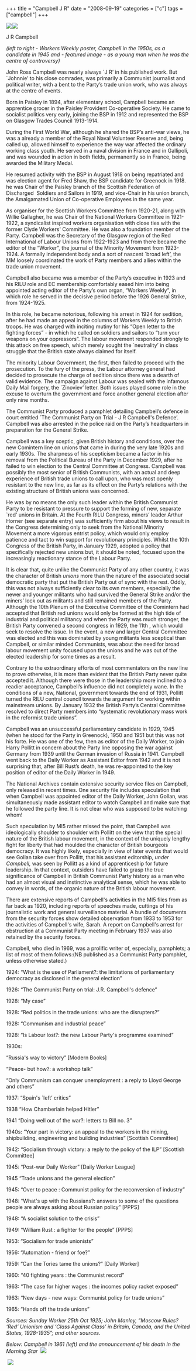 +++
title = "Campbell J R"
date = "2008-09-19"
categories = ["c"]
tags = ["campbell"]
+++

![](https://grahamstevenson.me.uk/wp-content/uploads/2008/09/campbell-j-r-workers-weekly.bmp)![](https://grahamstevenson.me.uk/wp-content/uploads/2008/09/campbell-j-r.jpg)

J R Campbell

_(left to right - Workers Weekly poster, Campbell in the 1950s, as a candidate in 1945 and - featured image - as a young man when he was the centre of controversy)_ 

John Ross Campbell was nearly always \`J R’ in his published work. But \`Johnnie’ to his close comrades, was primarily a Communist journalist and political writer, with a bent to the Party’s trade union work, who was always at the centre of events.

Born in Paisley in 1894, after elementary school, Campbell became an apprentice grocer in the Paisley Provident Co-operative Society. He came to socialist politics very early, joining the BSP in 1912 and represented the BSP on Glasgow Trades Council 1913-1914.

During the First World War, although he shared the BSP’s anti-war views, he was a already a member of the Royal Naval Volunteer Reserve and, being called up, allowed himself to experience the way war affected the ordinary working class youth. He served in a naval division in France and in Gallipoli, and was wounded in action in both fields, permanently so in France, being awarded the Military Medal.

He resumed activity with the BSP in August 1918 on being repatriated and was election agent for Fred Shaw, the BSP candidate for Greenock in 1918. he was Chair of the Paisley branch of the Scottish Federation of Discharged  Soldiers and Sailors in 1919, and vice-Chair in his union branch, the Amalgamated Union of Co-operative Employees in the same year. 

As organiser for the Scottish Workers Committee from 1920-21, along with Willie Gallagher, he was Chair of the National Workers Committee in 1921-1922, a syndicalist inspired workers organisation with close ties with the former Clyde Workers' Committee. He was also a foundation member of the Party. Campbell was the Secretary of the Glasgow region of the Red International of Labour Unions from 1922-1923 and from there became the editor of the “Worker”, the journal of the Minority Movement from 1923-1924. A formally independent body and a sort of nascent \`broad left’, the MM loosely coordinated the work of Party members and allies within the trade union movement. 

Campbell also became was a member of the Party’s executive in 1923 and his RILU role and EC membership comfortably eased him into being appointed acting editor of the Party’s own organ, “Workers Weekly”, in which role he served in the decisive period before the 1926 General Strike, from 1924-1925.

In this role, he became notorious, following his arrest in 1924 for sedition, after he had made an appeal in the columns of Workers Weekly to British troops. He was charged with inciting mutiny for his “Open letter to the fighting forces” - in which he called on soldiers and sailors to “turn your weapons on your oppressors”. The labour movement responded strongly to this attack on free speech, which merely sought the \`neutrality’ in class struggle that the British state always claimed for itself.

The minority Labour Government, the first, then failed to proceed with the prosecution. To the fury of the press, the Labour attorney general had decided to prosecute the charge of sedition since there was a dearth of valid evidence. The campaign against Labour was sealed with the infamous Daily Mail forgery, the \`Zinoviev’ letter. Both issues played some role in the excuse to overturn the government and force another general election after only nine months.

The Communist Party produced a pamphlet detailing Campbell’s defence in court entitled \`The Communist Party on Trial - J R Campbell's Defence’. Campbell was also arrested in the police raid on the Party’s headquarters in preparation for the General Strike.

Campbell was a key sceptic, given British history and conditions, over the new Comintern line on unions that came in during the very late 1920s and early 1930s. The sharpness of his scepticism became a factor in his removal from the Political Bureau of the Party in December 1929, after he failed to win election to the Central Committee at Congress. Campbell was possibly the most senior of British Communists, with an actual and deep experience of British trade unions to call upon, who was most openly resistant to the new line, as far as its effect on the Party’s relations with the existing structure of British unions was concerned.

He was by no means the only such leader within the British Communist Party to be resistant to pressure to support the forming of new, separate \`red’ unions in Britain. At the Fourth RILU Congress, miners’ leader Arthur Horner (see separate entry) was sufficiently firm about his views to result in the Congress determining only to seek from the National Minority Movement a more vigorous entrist policy, which would only employ patience and tact to win support for revolutionary principles. Whilst the 10th Congress of the British Party, in January 1929, adopted a policy that specifically rejected new unions but, it should be noted, focused upon the increasingly reactionary stance of the Labour Party.

It is clear that, quite unlike the Communist Party of any other country, it was the character of British _unions_ more than the nature of the associated social democratic party that put the British Party out of sync with the rest. Oddly, this was not always sufficiently clear to its own members, especially the newer and younger militants who had survived the General Strike and/or the miners’ lock out as militants and still remained members of the Party. Although the 10th Plenum of the Executive Committee of the Comintern had accepted that British red unions would only be formed at the high tide of industrial and political militancy and when the Party was much stronger, the British Party convened a second congress in 1929, the 11th , which would seek to resolve the issue. In the event, a new and larger Central Committee was elected and this was dominated by young militants less sceptical than Campbell, or similar minded Communists, was about the need for broad labour movement unity focused upon the unions and he was out of the elected leadership for some times as a result.

Contrary to the extraordinary efforts of most commentators on the new line to prove otherwise, it is more than evident that the British Party never quite accepted it. Although there were those in the leadership more inclined to a readier acceptance, Campbell’s influence did not completely wane. In the conditions of a new, National, government towards the end of 1931, Pollitt turned the RILU central council towards the argument for working within mainstream unions. By January 1932 the British Party’s Central Committee resolved to direct Party members into “systematic revolutionary mass work in the reformist trade unions”.

Campbell was an unsuccessful parliamentary candidate in 1929, 1945 (when he stood for the Party in Greenock), 1950 and 1951 but this was not his forte. He was one of the few, then as editor of the Daily Worker, to join Harry Pollitt in concern about the Party line opposing the war against Germany from 1939 until the German invasion of Russia in 1941. Campbell went back to the Daily Worker as Assistant Editor from 1942 and it is not surprising that, after Bill Rust’s death, he was re-appointed to the key position of editor of the Daily Worker in 1949.

The National Archives contain extensive security service files on Campbell, only released in recent times. One security file includes speculation that when Campbell was appointed editor of the Daily Worker, John Gollan, was simultaneously made assistant editor to watch Campbell and make sure that he followed the party line. It is not clear who was supposed to be watching whom!

Such speculation by MI5 rather missed the point, that Campbell was ideologically shoulder to shoulder with Pollitt on the view that the special nature of the British labour movement, in the context of the uniquely lengthy fight for liberty that had moulded the character of British bourgeois democracy. It was highly likely, especially in view of later events that would see Gollan take over from Pollitt, that his assistant editorship, _under Campbell,_ was seen by Pollitt as a kind of apprenticeship for future leadership. In that context, outsiders have failed to grasp the true significance of Campbell in British Communist Party history as a man who had an almost visual and instinctive analytical sense, which he was able to convey in words, of the organic nature of the British labour movement.

There are extensive reports of Campbell's activities in the MI5 files from as far back as 1920, including reports of speeches made, cuttings of his journalistic work and general surveillance material. A bundle of documents from the security forces show detailed observation from 1933 to 1953 for the activities of Campbell's wife, Sarah. A report on Campbell's arrest for obstruction at a Communist Party meeting in February 1937 was also retained by the security forces.

Campbell, who died in 1969, was a prolific writer of, especially, pamphlets; a list of most of them follows:(NB published as a Communist Party pamphlet, unless otherwise stated.)

1924: “What is the use of Parliament?: the limitations of parliamentary democracy as disclosed in the general election”

1926: “The Communist Party on trial: J.R. Campbell's defence”

1928: “My case”

1928: “Red politics in the trade unions: who are the disrupters?”

1928: “Communism and industrial peace”

1928: “Is Labour lost?: the new Labour Party's programme examined”

1930s:

“Russia's way to victory” \[Modern Books\]

“Peace- but how?: a workshop talk”

“Only Communism can conquer unemployment : a reply to Lloyd George and others”

1937: “Spain's \`left’ critics”

1938 “How Chamberlain helped Hitler”

1941 “Doing well out of the war?: letters to Bill no. 3”

1940s: “Your part in victory: an appeal to the workers in the mining, shipbuilding, engineering and building industries” \[Scottish Committee\]

1942: “Socialism through victory: a reply to the policy of the ILP” \[Scottish Committee\]

1945: “Post-war Daily Worker” \[Daily Worker League\]

1945 “Trade unions and the general election”

1945: “Over to peace : Communist policy for the reconversion of industry”

1948: “What's up with the Russians?: answers to some of the questions people are always asking about Russian policy” \[PPPS\]

1948: “A socialist solution to the crisis”

1949: “William Rust : a fighter for the people” \[PPPS\]

1953: “Socialism for trade unionists”

1956: “Automation - friend or foe?”

1959: “Can the Tories tame the unions?” \[Daily Worker\]

1960: “40 fighting years : the Communist record”

1963: “The case for higher wages : the incomes policy racket exposed”

1963: “New days - new ways: Communist policy for trade unions”

1965: “Hands off the trade unions”

_Sources:_ _Sunday Worker 25th Oct 1925;_ _John Manley, “Moscow Rules? ‘Red’ Unionism and ‘Class Against Class’ in Britain, Canada, and the United States, 1928-1935”; and other sources._

_Below: Campbell in 1961 (left) and the announcement of his death in the Morning Star_  ![](https://grahamstevenson.me.uk/wp-content/uploads/2008/09/Campbell-J-R-1961.jpg)

 ![](https://grahamstevenson.me.uk/wp-content/uploads/2008/09/campbell-j-r-MS-announcement.jpg)

